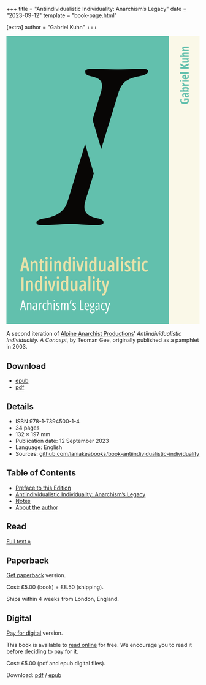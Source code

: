 +++
title = "Antiindividualistic Individuality: Anarchism’s Legacy"
date = "2023-09-12"
template = "book-page.html"

[extra]
author = "Gabriel Kuhn"
+++

![front cover](front.png)

A second iteration of [Alpine Anarchist Productions](https://alpineanarchist.org/)’
_Antiindividualistic Individuality. A Concept_, by Teoman Gee, originally
published as a pamphlet in 2003.

## Download

* [epub](antiindividualistic-individuality.epub)
* [pdf](antiindividualistic-individuality.pdf)

## Details

* ISBN 978-1-7394500-1-4
* 34 pages
* 132 × 197 mm
* Publication date: 12 September 2023
* Language: English
* Sources: [github.com/laniakeabooks/book-antiindividualistic-individuality](https://github.com/laniakeabooks/book-antiindividualistic-individuality)

## Table of Contents

* [Preface to this Edition](/books/antiindividualistic-individuality/text/#preface-to-this-edition)
* [Antiindividualistic Individuality: Anarchism’s Legacy](/books/antiindividualistic-individuality/text/#antiindividualistic-individuality-anarchism-s-legacy-1)
* [Notes](/books/antiindividualistic-individuality/text/#notes)
* [About the author](/books/antiindividualistic-individuality/text/#about-the-author)

## Read

<a href="/books/antiindividualistic-individuality/text/" class="books-item-lead">Full text »</a>

## Paperback

[Get paperback](https://buy.stripe.com/aEUbIY5P2dDXdOgfZ1) version.

Cost: £5.00 (book) + £8.50 (shipping).

Ships within 4 weeks from London, England.

## Digital

[Pay for digital](https://buy.stripe.com/5kAaEUa5ibvP9y09AC) version.

This book is available to [read online](text/) for free. We encourage you to
read it before deciding to pay for it.

Cost: £5.00 (pdf and epub digital files).

Download: [pdf](antiindividualistic-individuality.pdf) /
[epub](antiindividualistic-individuality.epub)
